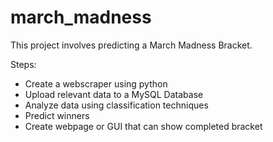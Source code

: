 # march_madness

This project involves predicting a March Madness Bracket.


Steps:
- Create a webscraper using python
- Upload relevant data to a MySQL Database
- Analyze data using classification techniques
- Predict winners
- Create webpage or GUI that can show completed bracket
